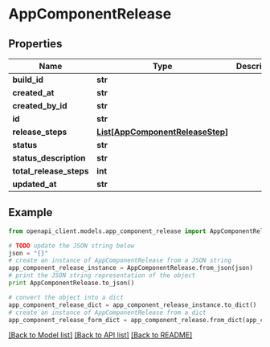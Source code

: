 # AppComponentRelease


## Properties

Name | Type | Description | Notes
------------ | ------------- | ------------- | -------------
**build_id** | **str** |  | [optional] 
**created_at** | **str** |  | [optional] 
**created_by_id** | **str** |  | [optional] 
**id** | **str** |  | [optional] 
**release_steps** | [**List[AppComponentReleaseStep]**](AppComponentReleaseStep.md) |  | [optional] 
**status** | **str** |  | [optional] 
**status_description** | **str** |  | [optional] 
**total_release_steps** | **int** |  | [optional] 
**updated_at** | **str** |  | [optional] 

## Example

```python
from openapi_client.models.app_component_release import AppComponentRelease

# TODO update the JSON string below
json = "{}"
# create an instance of AppComponentRelease from a JSON string
app_component_release_instance = AppComponentRelease.from_json(json)
# print the JSON string representation of the object
print AppComponentRelease.to_json()

# convert the object into a dict
app_component_release_dict = app_component_release_instance.to_dict()
# create an instance of AppComponentRelease from a dict
app_component_release_form_dict = app_component_release.from_dict(app_component_release_dict)
```
[[Back to Model list]](../README.md#documentation-for-models) [[Back to API list]](../README.md#documentation-for-api-endpoints) [[Back to README]](../README.md)


